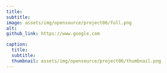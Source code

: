 ```yaml
---
title: 
subtitle: 
image: assets/img/opensource/project06/full.png
alt: 
github_link: https://www.google.com

caption:
  title: 
  subtitle: 
  thumbnail: assets/img/opensource/project06/thumbnail.png
---
```


